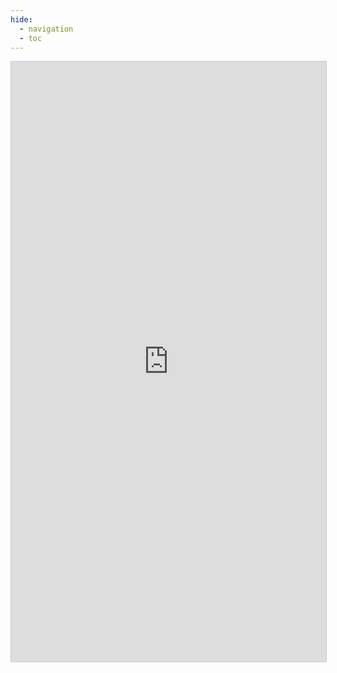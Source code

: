 ```yaml
---
hide:
  - navigation
  - toc
---
```

<iframe className="dtable-embed" src="https://cloud.seatable.cn/dtable/external-links/ff48695db50e48358d5b/" frameBorder="0" width="100%" height="960" style="background: transparent; border: 1px solid #ccc;"></iframe>
